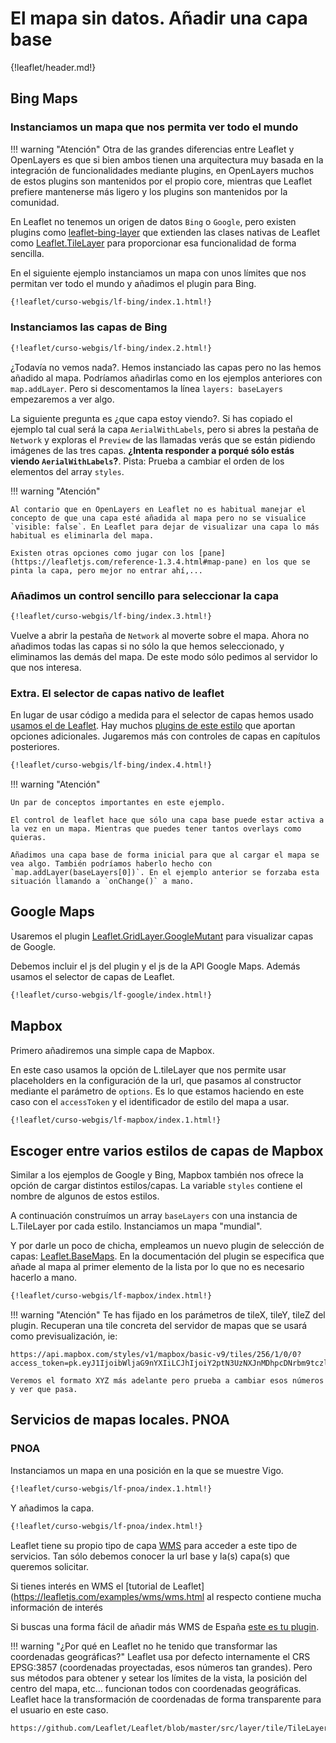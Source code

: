 # El mapa sin datos. Añadir una capa base

{!leaflet/header.md!}

## Bing Maps

### Instanciamos un mapa que nos permita ver todo el mundo

!!! warning "Atención"
    Otra de las grandes diferencias entre Leaflet y OpenLayers es que si bien ambos tienen una arquitectura muy basada en la integración de funcionalidades mediante plugins, en OpenLayers muchos de estos plugins son mantenidos por el propio core, mientras que Leaflet prefiere mantenerse más ligero y los plugins son mantenidos por la comunidad.
  
En Leaflet no tenemos un origen de datos `Bing` o `Google`, pero existen plugins como [leaflet-bing-layer](https://github.com/digidem/leaflet-bing-layer) que extienden las clases nativas de Leaflet como [Leaflet.TileLayer](https://leafletjs.com/reference-1.3.4.html#tilelayer) para proporcionar esa funcionalidad de forma sencilla.

En el siguiente ejemplo instanciamos un mapa con unos límites que nos permitan ver todo el mundo y añadimos el plugin para Bing.


```html hl_lines="20 23 24"
{!leaflet/curso-webgis/lf-bing/index.1.html!}
```

### Instanciamos las capas de Bing

```html
{!leaflet/curso-webgis/lf-bing/index.2.html!}
```

¿Todavía no vemos nada?. Hemos instanciado las capas pero no las hemos añadido al mapa. Podríamos añadirlas como en los ejemplos anteriores con `map.addLayer`. Pero si descomentamos la línea `layers: baseLayers` empezaremos a ver algo.

La siguiente pregunta es ¿que capa estoy viendo?. Si has copiado el ejemplo tal cual será la capa `AerialWithLabels`, pero si abres la pestaña de `Network` y exploras el `Preview` de las llamadas verás que se están pidiendo imágenes de las tres capas. **¿Intenta responder a porqué sólo estás viendo `AerialWithLabels`?**. Pista: Prueba a cambiar el orden de los elementos del array `styles`.

!!! warning "Atención"

    Al contario que en OpenLayers en Leaflet no es habitual manejar el concepto de que una capa esté añadida al mapa pero no se visualice `visible: false`. En Leaflet para dejar de visualizar una capa lo más habitual es eliminarla del mapa. 
    
    Existen otras opciones como jugar con los [pane](https://leafletjs.com/reference-1.3.4.html#map-pane) en los que se pinta la capa, pero mejor no entrar ahí,...

### Añadimos un control sencillo para seleccionar la capa

```html
{!leaflet/curso-webgis/lf-bing/index.3.html!}
```

Vuelve a abrir la pestaña de `Network` al moverte sobre el mapa. Ahora no añadimos todas las capas si no sólo la que hemos seleccionado, y eliminamos las demás del mapa. De este modo sólo pedimos al servidor lo que nos interesa.

### Extra. El selector de capas nativo de leaflet

En lugar de usar código a medida para el selector de capas hemos usado [usamos el de Leaflet](https://leafletjs.com/examples/layers-control/). Hay muchos [plugins de este estilo](https://leafletjs.com/plugins.html#layer-switching-controls) que aportan opciones adicionales. Jugaremos más con controles de capas en capítulos posteriores.


```html
{!leaflet/curso-webgis/lf-bing/index.4.html!}
```

!!! warning "Atención"

    Un par de conceptos importantes en este ejemplo. 
    
    El control de leaflet hace que sólo una capa base puede estar activa a la vez en un mapa. Mientras que puedes tener tantos overlays como quieras.
    
    Añadimos una capa base de forma inicial para que al cargar el mapa se vea algo. También podríamos haberlo hecho con `map.addLayer(baseLayers[0])`. En el ejemplo anterior se forzaba esta situación llamando a `onChange()` a mano.
    
    


## Google Maps

Usaremos el plugin [Leaflet.GridLayer.GoogleMutant](https://gitlab.com/IvanSanchez/Leaflet.GridLayer.GoogleMutant) para visualizar capas de Google.

Debemos incluir el js del plugin y el js de la API Google Maps. Además usamos el selector de capas de Leaflet.

```html
{!leaflet/curso-webgis/lf-google/index.html!}
```

## Mapbox

Primero añadiremos una simple capa de Mapbox.

En este caso usamos la opción de L.tileLayer que nos permite usar placeholders en la configuración de la url, que pasamos al constructor mediante el parámetro de `options`. Es lo que estamos haciendo en este caso con el `accessToken` y el identificador de estilo del mapa a usar.

```html
{!leaflet/curso-webgis/lf-mapbox/index.1.html!}
```

## Escoger entre varios estilos de capas de Mapbox

Similar a los ejemplos de Google y Bing, Mapbox también nos ofrece la opción de cargar distintos estilos/capas. La variable `styles` contiene el nombre de algunos de estos estilos.

A continuación construímos un array `baseLayers` con una instancia de L.TileLayer por cada estilo. Instanciamos un mapa "mundial".

Y por darle un poco de chicha, empleamos un nuevo plugin de selección de capas: [Leaflet.BaseMaps](https://github.com/consbio/Leaflet.Basemaps). En la documentación del plugin se especifica que añade al mapa al primer elemento de la lista por lo que no es necesario hacerlo a mano.

```html
{!leaflet/curso-webgis/lf-mapbox/index.html!}
```

!!! warning "Atención"
    Te has fijado en los parámetros de tileX, tileY, tileZ del plugin. Recuperan una tile concreta del servidor de mapas que se usará como previsualización, ie:
    
    https://api.mapbox.com/styles/v1/mapbox/basic-v9/tiles/256/1/0/0?access_token=pk.eyJ1IjoibWljaG9nYXIiLCJhIjoiY2ptN3UzNXJnMDhpcDNrbm9tczlibDMzbCJ9.zr2VPbydp2PhiAG5UxVn4w
    
    Veremos el formato XYZ más adelante pero prueba a cambiar esos números y ver que pasa.


## Servicios de mapas locales. PNOA


### PNOA

Instanciamos un mapa en una posición en la que se muestre Vigo.

```html
{!leaflet/curso-webgis/lf-pnoa/index.1.html!}
```

Y añadimos la capa.

```html
{!leaflet/curso-webgis/lf-pnoa/index.html!}
```

Leaflet tiene su propio tipo de capa [WMS](https://leafletjs.com/reference-1.3.4.html#tilelayer-wms) para acceder a este tipo de servicios. Tan sólo debemos conocer la url base y la(s) capa(s) que queremos solicitar.

Si tienes interés en WMS el [tutorial de Leaflet](https://leafletjs.com/examples/wms/wms.html al respecto contiene mucha información de interés
    
Si buscas una forma fácil de añadir más WMS de España [este es tu plugin](https://github.com/sigdeletras/Leaflet.Spain.WMS).

!!! warning "¿Por qué en Leaflet no he tenido que transformar las coordenadas geográficas?"
    Leaflet usa por defecto internamente el CRS EPSG:3857 (coordenadas proyectadas, esos números tan grandes). Pero sus métodos para obtener y setear los límites de la vista, la posición del centro del mapa, etc... funcionan todos con coordenadas geográficas. Leaflet hace la transformación de coordenadas de forma transparente para el usuario en este caso.
    
    https://github.com/Leaflet/Leaflet/blob/master/src/layer/tile/TileLayer.WMS.js#L106